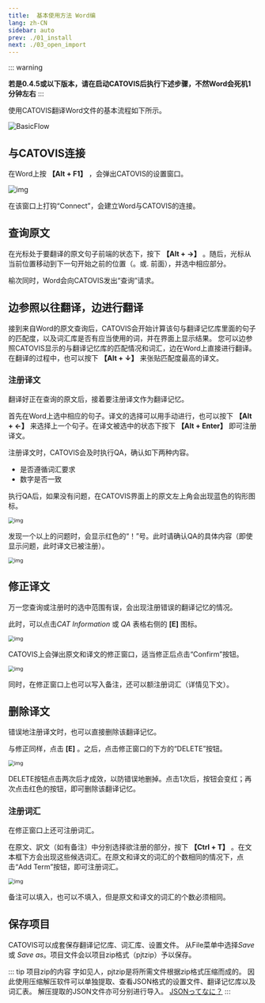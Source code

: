 ```yaml
---
title:  基本使用方法 Word编
lang: zh-CN
sidebar: auto
prev: ./01_install
next: ./03_open_import
---
```


::: warning

**若是0.4.5或以下版本，请在启动CATOVIS后执行下述步骤，不然Word会死机1分钟左右**
:::

使用CATOVIS翻译Word文件的基本流程如下所示。

![BasicFlow](./pict/basicflow.png)

## 与CATOVIS连接

在Word上按 **【Alt + F1】** ，会弹出CATOVIS的设置窗口。

![img](./pict/connector.png)

在该窗口上打钩“Connect”，会建立Word与CATOVIS的连接。

## 查询原文

在光标处于要翻译的原文句子前端的状态下，按下 **【Alt + →】** 。随后，光标从当前位置移动到下一句开始之前的位置（。或. 前面），并选中相应部分。

榆次同时，Word会向CATOVIS发出“查询”请求。

## 边参照以往翻译，边进行翻译
接到来自Word的原文查询后，CATOVIS会开始计算该句与翻译记忆库里面的句子的匹配度，以及词汇库是否有应当使用的词，并在界面上显示结果。
您可以边参照CATOVIS显示的与翻译记忆库的匹配情况和词汇，边在Word上直接进行翻译。
在翻译的过程中，也可以按下 **【Alt + ↓】** 来张贴匹配度最高的译文。

### 注册译文
翻译好正在查询的原文后，接着要注册译文作为翻译记忆。

首先在Word上选中相应的句子。译文的选择可以用手动进行，也可以按下 **【Alt + ←】** 来选择上一个句子。在译文被选中的状态下按下 **【Alt + Enter】** 即可注册译文。

注册译文时，CATOVIS会及时执行QA，确认如下两种内容。

- 是否遵循词汇要求
- 数字是否一致

执行QA后，如果没有问题，在CATOVIS界面上的原文左上角会出现蓝色的钩形图标。

<img src="./pict/catovis_register_ok.png" alt="img" style="zoom:75%;" />

发现一个以上的问题时，会显示红色的“！”号。此时请确认QA的具体内容（即使显示问题，此时译文已被注册）。

<img src="./pict/catovis_register_error.png" alt="img" style="zoom:75%;" />

## 修正译文
万一您查询或注册时的选中范围有误，会出现注册错误的翻译记忆的情况。

此时，可以点击*CAT Information* 或 *QA* 表格右侧的 **[E]** 图标。

<img src="./pict/catovis_edit.png" alt="img" style="zoom:75%;" />

CATOVIS上会弹出原文和译文的修正窗口，适当修正后点击“Confirm”按钮。

<img src="./pict/catovis_editor.png" alt="img" style="zoom:75%;" />

同时，在修正窗口上也可以写入备注，还可以额注册词汇（详情见下文）。

## 删除译文

错误地注册译文时，也可以直接删除该翻译记忆。

与修正同样，点击 **[E]** 。之后，点击修正窗口的下方的“DELETE”按钮。

<img src="./pict/catovis_delete.png" alt="img" style="zoom:75%;" />

DELETE按钮点击两次后才成效，以防错误地删掉。点击1次后，按钮会变红；再次点击红色的按钮，即可删除该翻译记忆。

### 注册词汇
在修正窗口上还可注册词汇。

在原文、訳文（如有备注）中分别选择欲注册的部分，按下 **【Ctrl + T】** 。在文本框下方会出现这些候选词汇。在原文和译文的词汇的个数相同的情况下，点击“Add Term”按钮，即可注册词汇。

<img src="./pict/catovis_addterm.png" alt="img" style="zoom:75%;" />

备注可以填入，也可以不填入，但是原文和译文的词汇的个数必须相同。

## 保存项目
CATOVIS可以成套保存翻译记忆库、词汇库、设置文件。
从File菜单中选择*Save* 或 *Save as*。项目文件会以项目zip格式（pjtzip）予以保存。

::: tip 项目zip的内容
字如见人，pjtzip是将所需文件根据zip格式压缩而成的。
因此使用压缩解压软件可以单独提取、查看JSON格式的设置文件、翻译记忆库以及词汇表。
解压提取的JSON文件亦可分别进行导入。
[JSONってなに？](../faq/index.html#jsonってなに？)
:::